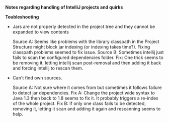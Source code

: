 **Notes regarding handling of IntelliJ projects and quirks**

**Toubleshooting**

 * Jars are not properly detected in the project tree and they cannot be expanded to view contents
   
   Source A: Seems like problems with the library classpath in the Project Structure might block jar indexing (or indexing takes time?). Fixing classpath problems seemed to fix issue.
   Source B: Sometimes intellij just fails to scan the configured dependencies folder. 
   Fix: One trick seems to be removing it, letting intellij scan post-removal and then adding it back and forcing intellij to rescan them.

 * Can't find own sources.
 
   Source A: Not sure where it comes from but sometimes it follows failure to detect jar dependencies.
   Fix A: Change the project wide syntax to Java 1.3 then back to 1.8 seems to fix it. It probably triggers a re-index of the whole project.
   Fix B: If only one class fails to be detected, removing it, letting it scan and adding it again and rescanning seems to help.
